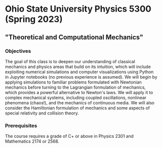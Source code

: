 # Ohio State University Physics 5300 (Spring 2023)
## "Theoretical and Computational Mechanics"

### Objectives

The goal of this class is to deepen our understanding of classical mechanics and physics areas that build on its intuition, which will include exploiting numerical simulations and computer visualizations using Python in Jupyter notebooks (no previous experience is assumed). We will begin by applying simulations to familiar problems formulated with Newtonian mechanics before turning to the Lagrangian formulation of mechanics, which provides a powerful alternative to Newton's laws. We will apply it to complex mechanical systems, including coupled oscillations, nonlinear phenomena (chaos!), and the mechanics of continuous media. We will also consider the Hamiltonian formulation of mechanics and some aspects of special relativity and collision theory.


### Prerequisites

The course requires a grade of C+ or above in Physics 2301 and Mathematics 2174 or 2568.


